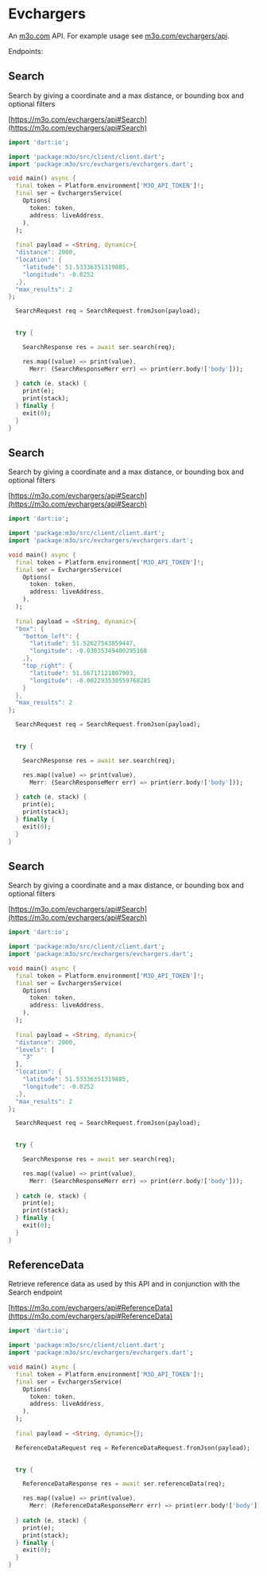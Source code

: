 # Evchargers

An [m3o.com](https://m3o.com) API. For example usage see [m3o.com/evchargers/api](https://m3o.com/evchargers/api).

Endpoints:

## Search

Search by giving a coordinate and a max distance, or bounding box and optional filters


[https://m3o.com/evchargers/api#Search](https://m3o.com/evchargers/api#Search)

```dart
import 'dart:io';

import 'package:m3o/src/client/client.dart';
import 'package:m3o/src/evchargers/evchargers.dart';

void main() async {
  final token = Platform.environment['M3O_API_TOKEN']!;
  final ser = EvchargersService(
    Options(
      token: token,
      address: liveAddress,
    ),
  );
 
  final payload = <String, dynamic>{
  "distance": 2000,
  "location": {
    "latitude": 51.53336351319885,
    "longitude": -0.0252
  ,},
  "max_results": 2
};

  SearchRequest req = SearchRequest.fromJson(payload);

  
  try {

	SearchResponse res = await ser.search(req);

    res.map((value) => print(value),
	  Merr: (SearchResponseMerr err) => print(err.body!['body']));	
  
  } catch (e, stack) {
    print(e);
	print(stack);
  } finally {
    exit(0);
  }
}
```
## Search

Search by giving a coordinate and a max distance, or bounding box and optional filters


[https://m3o.com/evchargers/api#Search](https://m3o.com/evchargers/api#Search)

```dart
import 'dart:io';

import 'package:m3o/src/client/client.dart';
import 'package:m3o/src/evchargers/evchargers.dart';

void main() async {
  final token = Platform.environment['M3O_API_TOKEN']!;
  final ser = EvchargersService(
    Options(
      token: token,
      address: liveAddress,
    ),
  );
 
  final payload = <String, dynamic>{
  "box": {
    "bottom_left": {
      "latitude": 51.52627543859447,
      "longitude": -0.03635349400295168
    ,},
    "top_right": {
      "latitude": 51.56717121807993,
      "longitude": -0.002293530559768285
    }
  },
  "max_results": 2
};

  SearchRequest req = SearchRequest.fromJson(payload);

  
  try {

	SearchResponse res = await ser.search(req);

    res.map((value) => print(value),
	  Merr: (SearchResponseMerr err) => print(err.body!['body']));	
  
  } catch (e, stack) {
    print(e);
	print(stack);
  } finally {
    exit(0);
  }
}
```
## Search

Search by giving a coordinate and a max distance, or bounding box and optional filters


[https://m3o.com/evchargers/api#Search](https://m3o.com/evchargers/api#Search)

```dart
import 'dart:io';

import 'package:m3o/src/client/client.dart';
import 'package:m3o/src/evchargers/evchargers.dart';

void main() async {
  final token = Platform.environment['M3O_API_TOKEN']!;
  final ser = EvchargersService(
    Options(
      token: token,
      address: liveAddress,
    ),
  );
 
  final payload = <String, dynamic>{
  "distance": 2000,
  "levels": [
    "3"
  ],
  "location": {
    "latitude": 51.53336351319885,
    "longitude": -0.0252
  ,},
  "max_results": 2
};

  SearchRequest req = SearchRequest.fromJson(payload);

  
  try {

	SearchResponse res = await ser.search(req);

    res.map((value) => print(value),
	  Merr: (SearchResponseMerr err) => print(err.body!['body']));	
  
  } catch (e, stack) {
    print(e);
	print(stack);
  } finally {
    exit(0);
  }
}
```
## ReferenceData

Retrieve reference data as used by this API and in conjunction with the Search endpoint


[https://m3o.com/evchargers/api#ReferenceData](https://m3o.com/evchargers/api#ReferenceData)

```dart
import 'dart:io';

import 'package:m3o/src/client/client.dart';
import 'package:m3o/src/evchargers/evchargers.dart';

void main() async {
  final token = Platform.environment['M3O_API_TOKEN']!;
  final ser = EvchargersService(
    Options(
      token: token,
      address: liveAddress,
    ),
  );
 
  final payload = <String, dynamic>{};

  ReferenceDataRequest req = ReferenceDataRequest.fromJson(payload);

  
  try {

	ReferenceDataResponse res = await ser.referenceData(req);

    res.map((value) => print(value),
	  Merr: (ReferenceDataResponseMerr err) => print(err.body!['body']));	
  
  } catch (e, stack) {
    print(e);
	print(stack);
  } finally {
    exit(0);
  }
}
```
